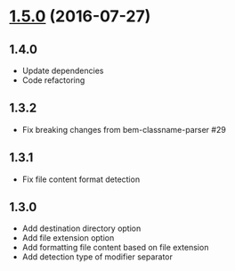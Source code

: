 <a name="1.5.0"></a>
# [1.5.0](https://github.com/vovanr/bemstyla/compare/v1.4.0...v1.5.0) (2016-07-27)



## 1.4.0
- Update dependencies
- Code refactoring

## 1.3.2
- Fix breaking changes from bem-classname-parser #29

## 1.3.1
- Fix file content format detection

## 1.3.0
- Add destination directory option
- Add file extension option
- Add formatting file content based on file extension
- Add detection type of modifier separator

